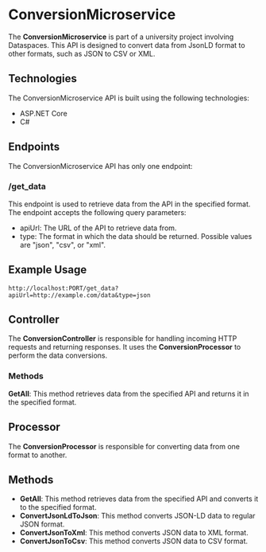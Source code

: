 # ConversionMicroservice 
The **ConversionMicroservice** is part of a university project involving Dataspaces. This API is designed to convert data from JsonLD format to other formats, such as JSON to CSV or XML.

## Technologies
The ConversionMicroservice API is built using the following technologies:

* ASP.NET Core 
* C#

## Endpoints
The ConversionMicroservice API has only one endpoint:

### /get_data
This endpoint is used to retrieve data from the API in the specified format. The endpoint accepts the following query parameters:

* apiUrl: The URL of the API to retrieve data from.
* type: The format in which the data should be returned. Possible values are "json", "csv", or "xml".

## Example Usage
```
http://localhost:PORT/get_data?apiUrl=http://example.com/data&type=json
```
## Controller
The **ConversionController** is responsible for handling incoming HTTP requests and returning responses. It uses the **ConversionProcessor** to perform the data conversions.

### Methods
**GetAll**: This method retrieves data from the specified API and returns it in the specified format.

## Processor
The **ConversionProcessor** is responsible for converting data from one format to another.

## Methods
* **GetAll**: This method retrieves data from the specified API and converts it to the specified format.
* **ConvertJsonLdToJson**: This method converts JSON-LD data to regular JSON format.
* **ConvertJsonToXml**: This method converts JSON data to XML format.
* **ConvertJsonToCsv**: This method converts JSON data to CSV format.
